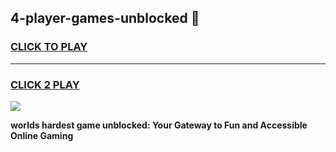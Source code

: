 
## 4-player-games-unblocked 👋
<h3>
<a href="https://premium.freeplayer.one?title=4-player-games-unblocked&ref=14F">CLICK TO PLAY</a></h3>
<hr>

<h3>
<a href="https://premium.freeplayer.one?title=4-player-games-unblocked&ref=14F">CLICK 2 PLAY</a>
  
</h3>

<a href="https://premium.freeplayer.one?title=4-player-games-unblocked&ref=12F/"><img src="https://clearcache.store/games.png"></a>


**worlds hardest game unblocked: Your Gateway to Fun and Accessible Online Gaming**
